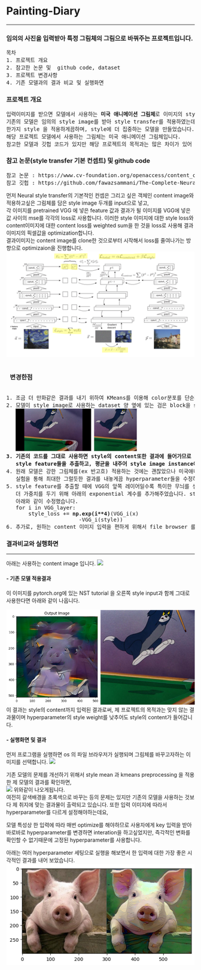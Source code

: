 <h1>Painting-Diary</h1>
<hr>
	<h3>임의의 사진을 입력받아 특정 그림체의 그림으로 바꿔주는 프로젝트입니다.</h3>
<pre>목차 
1. 프로젝트 개요
2. 참고한 논문 및  github code, dataset
3. 프로젝트 변경사항
4. 기존 모델과의 결과 비교 및 실행화면 
</pre>
<h3>프로젝트 개요</h3>
<pre>
입력이미지를 받으면 모델에서 사용하는 <strong>미국 애니메이션 그림체</strong>로 이미지의 style을 바꿔주는 프로젝트입니다.
기존의 모델은 임의의 style image를 받아 style transfer를 적용하였는데, 기존 모델에 나타나는 단점을 개선하고,
한가지 style 을 적용하게끔하며, style에 더 집중하는 모델을 만들었습니다.
해당 프로젝트 모델에서 사용하는 그림체는 미국 애니메이션 그림체입니다.
참고한 모델과 깃헙 코드가 있지만 해당 프로젝트의 목적과는 많은 차이가 있어 많은부분을 수정하였습니다.
</pre>
<h3>참고 논문(style transfer 기본 컨셉트) 및 github code</h3>
<pre>
참고 논문 : https://www.cv-foundation.org/openaccess/content_cvpr_2016/papers/Gatys_Image_Style_Transfer_CVPR_2016_paper.pdf
참고 깃헙 : https://github.com/fawazsammani/The-Complete-Neural-Networks-Bootcamp-Theory-Applications/blob/master/Neural%20Style%20Transfer.ipynb
</pre>

먼저 Neural style transfer의 기본적인 컨셉은 그리고 싶은 객체인 content image와 적용하고싶은 그림체를 담은 style image 두개를 input으로 넣고,<br>
각 이미지를 pretrained VGG 에 넣은 feature 값과 결과가 될 이미지를 VGG에 넣은 값 사이의 mse를 각각의 loss로 사용합니다.
이러한 style 이미지에 대한 style loss와 content이미지에 대한 content loss를 weighted sum을 한 것을 loss로 사용해 결과이미지의  픽셀값을 optimization합니다.  
결과이미지는 content image를 clone한 것으로부터 시작해서 loss를 줄여나가는 방향으로 optimizaion을 진행합니다.  
<img src="./images/network.png">
<pre>
<h3> <strong>변경한점</strong> </h3>
1. 조금 더 만화같은 결과를 내기 위하여 KMeans를 이용해 color분포를 단순화하는 preprocessing을 진행했습니다.
2. 모델이 style image로 사용하는 dataset 양 옆에 있는 검은 block을 style로 착각하지 않게끔 하기위하여 crop해주었습니다.
   <img src = "./images/before.jpg" width=40%> <img src= "./images/img0.jpg" width=22.5%>
<strong>3. 기존의 코드를 그대로 사용하면 style의 content또한 결과에 들어가므로 style만 가져오고자하는 목적에 어긋나므로 같은 그림체의 여러 style image 에서
   style feature들을 추출하고, 평균을 내주어 style image instance에 나타나는 bias들을 제거해주어 그림체 변환을 더욱 자연스럽게 만들었습니다. </strong>
4. 원래 모델은 강한 그림체를(ex 반고흐) 적용하는 것에는 괜찮았으나 미국애니메이션과같은 단순한 그림체를 적용하는 것에 성능이 좋지 않아
   실험을 통해 최대한 그럴듯한 결과를 내놓게끔 hyperparameter들을 수정하였고, 위의 style instance bias를 줄이는 등의 수정이 있었습니다.
5. style feature를 추출할 때에 VGG의 앞쪽 레이어일수록 특이한 무늬를 생성하는 것을 확인하여 특이한 무늬들에 대한 영향을 줄이고, 뒷 레이어에 
   더 가중치를 두기 위해 아래의 exponential 계수를 추가해주었습니다. style_loss의 magnitude가 높아져 style_weight를 더 줄여주었습니다.
   아래와 같이 수정했습니다.
   for i in VGG_layer:
       style_loss += <strong>np.exp(i**4)</strong>(VGG_i(x)
	                   -VGG_i(style))
6. 추가로, 원하는 content 이미지 입력을 편하게 위해서 file browser 를 호출합니다. 
</pre>
<h3>결과비교와 실행화면</h3>
<hr>
아래는 사용하는 content image 입니다.    

<img src='./images/돼지머리2.jpg' width=50%>  
<h4> - 기존 모델 적용결과 </h4>

이 이미지를 pytorch.org에 있는 NST tutorial 을 오른쪽 style input과 함께 그대로 사용한다면 아래와 같이 나옵니다.  

<img src="./images/돼지머리2.png" width = 50%><img src="./images/img0.jpg" width = 50%>
이 결과는 style의 content까지 입력된 결과로써, 제 프로젝트의 목적과는 맞지 않는 결과물이며 hyperparameter의 style weight를 낮추어도 style의 content가 들어갑니다.  
<h4> - 실행화면 및 결과</h4>
먼저 프로그램을 실행하면 os 의 파일 브라우저가 실행되며 그림체를 바꾸고자하는 이미지를 선택합니다.  

<img src='images/실행화면.png'>
 



기존 모델의 문제를 개선하기 위해서 style mean 과 kmeans preprocessing 을 적용한 제 모델의 결과를 확인하면,  
<img src='./images/실행화면2.png'>
위와같이 나오게됩니다.  
여전히 갈색배경을 초록색으로 바꾸는 등의 문제는 있지만 기존의 모델을 사용하는 것보다 제 취지에 맞는 결과물이 출력되고 있습니다. 
또한 입력 이미지에 따라서 hyperparameter를 다르게 설정해야하는데요,  

모델 특성상 한 입력에 따라 매번 optimize를 해야하므로 사용자에게 key 입력을 받아 바로바로 hyperparameter를 변경하면 interation을 하고싶었지만,
즉각적인 변화를 확인할 수 없기때문에 고정된 hyperparameter를 사용합니다.

아래는 여러 hyperparameter 세팅으로 실행을 해보면서 한 입력에 대한 가장 좋은 시각적인 결과를 내어 보았습니다.
<img src='./images/pig_with_mean.png'> 
  